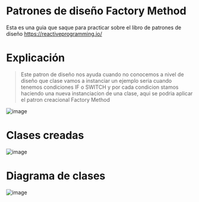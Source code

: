 # Patrones de diseño Factory Method
Esta es una guia que saque para practicar sobre el libro de patrones de diseño https://reactiveprogramming.io/

# Explicación
> Este patron de diseño nos ayuda cuando no conocemos a nivel de diseño que clase vamos a instanciar un ejemplo seria cuando tenemos condiciones IF o SWITCH y por cada condicion stamos haciendo una nueva instanciacion de una clase, aqui se podria aplicar el patron creacional Factory Method

![image](https://user-images.githubusercontent.com/18556449/236881978-fde9a9d2-5957-44ed-abe4-8fee0bd133c1.png)

# Clases creadas
![image](https://user-images.githubusercontent.com/18556449/236883451-5b302f29-53d5-4247-86c3-228f27b8d5c2.png)

# Diagrama de clases
![image](https://user-images.githubusercontent.com/18556449/236883623-b11044a6-d3d8-4d36-87fa-2fce51f58155.png)



